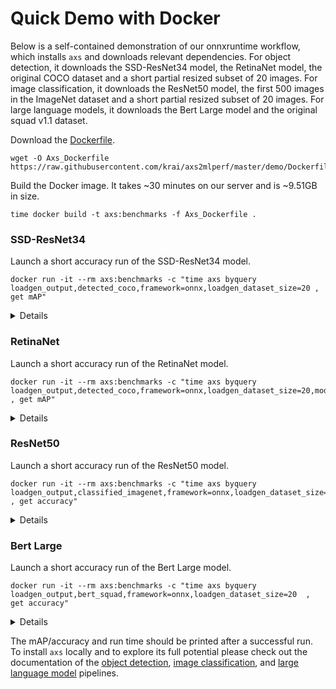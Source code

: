 # Quick Demo with Docker

Below is a self-contained demonstration of our onnxruntime workflow, which installs `axs` and downloads relevant dependencies. For object detection, it downloads the SSD-ResNet34 model, the RetinaNet model, the original COCO dataset and a short partial resized subset of 20 images. For image classification, it downloads the ResNet50 model, the first 500 images in the ImageNet dataset and a short partial resized subset of 20 images. For large language models, it downloads the Bert Large model and the original squad v1.1 dataset.

Download the [Dockerfile](Dockerfile).
```
wget -O Axs_Dockerfile https://raw.githubusercontent.com/krai/axs2mlperf/master/demo/Dockerfile
```

Build the Docker image. It takes ~30 minutes on our server and is ~9.51GB in size.
```
time docker build -t axs:benchmarks -f Axs_Dockerfile .
```

### SSD-ResNet34
Launch a short accuracy run of the SSD-ResNet34 model.
```
docker run -it --rm axs:benchmarks -c "time axs byquery loadgen_output,detected_coco,framework=onnx,loadgen_dataset_size=20 , get mAP"
```
<details>
mAP value and run time
<pre>
22.852

real    0m26.530s
user    3m14.439s
sys     0m2.866s
</pre>
</details>

### RetinaNet
Launch a short accuracy run of the RetinaNet model.
```
docker run -it --rm axs:benchmarks -c "time axs byquery loadgen_output,detected_coco,framework=onnx,loadgen_dataset_size=20,model_name=retinanet_coco , get mAP"
```
<details>
mAP value and run time
<pre>
34.671

real    0m20.131s
user    2m24.876s
sys     0m3.220s
</pre>
</details>

### ResNet50
Launch a short accuracy run of the ResNet50 model.
```
docker run -it --rm axs:benchmarks -c "time axs byquery loadgen_output,classified_imagenet,framework=onnx,loadgen_dataset_size=20  , get accuracy"
```
<details>
accuracy and run time
<pre>
85.0

real    0m1.099s
user    0m5.070s
sys     0m2.685s
</pre>
</details>

### Bert Large
Launch a short accuracy run of the Bert Large model.
```
docker run -it --rm axs:benchmarks -c "time axs byquery loadgen_output,bert_squad,framework=onnx,loadgen_dataset_size=20  , get accuracy"
```
<details>
accuracy and run time
<pre>
85.0

real    0m30.967s
user    3m2.495s
sys     0m5.295s
</pre>
</details>

The mAP/accuracy and run time should be printed after a successful run. To install `axs` locally and to explore its full potential please check out the documentation of the [object detection](../object_detection_onnx_loadgen_py/README.md), [image classification](../image_classification_onnx_loadgen_py/README.md), and [large language model](../bert_squad_onnxruntime_loadgen_py/README.md) pipelines.

